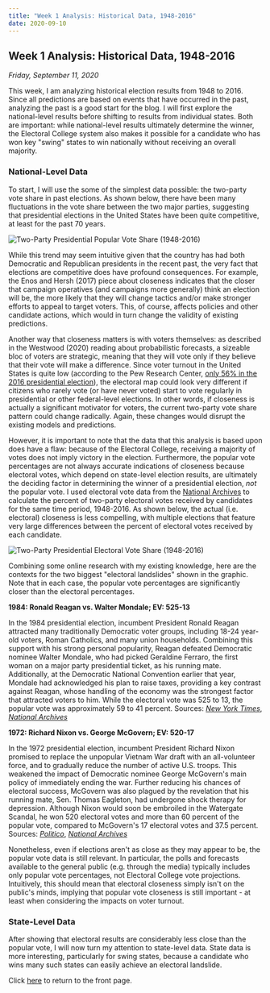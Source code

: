 ```yaml
---
title: "Week 1 Analysis: Historical Data, 1948-2016"
date: 2020-09-10
---
```

## Week 1 Analysis: Historical Data, 1948-2016
*Friday, September 11, 2020*

This week, I am analyzing historical election results from 1948 to 2016. Since all predictions are based on events that have occurred in the past, analyzing the past is a good start for the blog. I will first explore the national-level results before shifting to results from individual states. Both are important: while national-level results ultimately determine the winner, the Electoral College system also makes it possible for a candidate who has won key "swing" states to win nationally without receiving an overall majority.

### National-Level Data
To start, I will use the some of the simplest data possible: the two-party vote share in past elections. As shown below, there have been many fluctuations in the vote share between the two major parties, suggesting that presidential elections in the United States have been quite competitive, at least for the past 70 years. 

![Two-Party Presidential Popular Vote Share (1948-2016)](https://yanxifang.github.io/Gov-1347/images/PV_national_historical.png)

While this trend may seem intuitive given that the country has had both Democratic and Republican presidents in the recent past, the very fact that elections are competitive does have profound consequences. For example, the Enos and Hersh (2017) piece about closeness indicates that the closer that campaign operatives (and campaigns more generally) think an election will be, the more likely that they will change tactics and/or make stronger efforts to appeal to target voters. This, of course, affects policies and other candidate actions, which would in turn change the validity of existing predictions.

Another way that closeness matters is with voters themselves: as described in the Westwood (2020) reading about probabilistic forecasts, a sizeable bloc of voters are strategic, meaning that they will vote only if they believe that their vote will make a difference. Since voter turnout in the United States is quite low (according to the Pew Research Center, [only 56% in the 2016 presidential election](https://www.pewresearch.org/fact-tank/2018/05/21/u-s-voter-turnout-trails-most-developed-countries/)), the electoral map could look very different if citizens who rarely vote (or have never voted) start to vote regularly in presidential or other federal-level elections. In other words, if closeness is actually a significant motivator for voters, the current two-party vote share pattern could change radically. Again, these changes would disrupt the existing models and predictions.

However, it is important to note that the data that this analysis is based upon does have a flaw: because of the Electoral College, receiving a majority of votes does not imply victory in the election. Furthermore, the popular vote percentages are not always accurate indications of closeness because electoral votes, which depend on state-level election results, are ultimately the deciding factor in determining the winner of a presidential election, *not* the popular vote. I used electoral vote data from the [National Archives](https://www.archives.gov/electoral-college/results) to calculate the percent of two-party electoral votes received by candidates for the same time period, 1948-2016. As shown below, the actual (i.e. electoral) closeness is less compelling, with multiple elections that feature very large differences between the percent of electoral votes received by each candidate.

![Two-Party Presidential Electoral Vote Share (1948-2016)](https://yanxifang.github.io/Gov-1347/images/EV_national_historical.png)

Combining some online research with my existing knowledge, here are the contexts for the two biggest "electoral landslides" shown in the graphic. Note that in each case, the popular vote percentages are significantly closer than the electoral percentages.

**1984: Ronald Reagan vs. Walter Mondale; EV: 525-13**

In the 1984 presidential election, incumbent President Ronald Reagan attracted many traditionally Democratic voter groups, including 18-24 year-old voters, Roman Catholics, and many union households. Combining this support with his strong personal popularity, Reagan defeated Democratic nominee Walter Mondale, who had picked Geraldine Ferraro, the first woman on a major party presidential ticket, as his running mate. Additionally, at the Democratic National Convention earlier that year, Mondale had acknowledged his plan to raise taxes, providing a key contrast against Reagan, whose handling of the economy was the strongest factor that attracted voters to him. While the electoral vote was 525 to 13, the popular vote was approximately 59 to 41 percent.
Sources: [*New York Times*](https://www.nytimes.com/1984/11/07/politics/reagan-wins-by-a-landslide-sweeping-at-least-48-states-gop-gains.html), [*National Archives*](https://www.archives.gov/electoral-college/1984)

**1972: Richard Nixon vs. George McGovern; EV: 520-17**

In the 1972 presidential election, incumbent President Richard Nixon promised to replace the unpopular Vietnam War draft with an all-volunteer force, and to gradually reduce the number of active U.S. troops. This weakened the impact of Democratic nominee George McGovern's main policy of immediately ending the war. Further reducing his chances of electoral success, McGovern was also plagued by the revelation that his running mate, Sen. Thomas Eagleton, had undergone shock therapy for depression. Although Nixon would soon be embroiled in the Watergate Scandal, he won 520 electoral votes and more than 60 percent of the popular vote, compared to McGovern's 17 electoral votes and 37.5 percent.
Sources: [*Politico*](https://www.politico.com/story/2018/11/07/this-day-in-politics-november-7-963516), [*National Archives*](https://www.archives.gov/electoral-college/1972)

Nonetheless, even if elections aren't as close as they may appear to be, the popular vote data is still relevant. In particular, the polls and forecasts available to the general public (e.g. through the media) typically includes only popular vote percentages, not Electoral College vote projections. Intuitively, this should mean that electoral closeness simply isn't on the public's minds, implying that popular vote closeness is still important - at least when considering the impacts on voter turnout.

### State-Level Data

After showing that electoral results are considerably less close than the popular vote, I will now turn my attention to state-level data. State data is more interesting, particularly for swing states, because a candidate who wins many such states can easily achieve an electoral landslide.


Click [here](https://yanxifang.github.io/Gov-1347/) to return to the front page.
